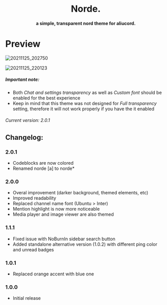 <h1 align="center">
  Norde.
</h1>

<h4 align="center">a simple, transparent nord theme for aliucord.</h4>

# Preview

![20211125_202750](https://user-images.githubusercontent.com/92243378/143463802-f341d0d3-d91e-427c-afc1-af139b88a0db.jpg)

![20211125_220123](https://user-images.githubusercontent.com/92243378/143464476-deecd8c8-5fda-43d1-a0f7-af0993bab92c.jpg)

##### **Important note**: 
- Both *Chat and settings transparency* as well as *Custom font* should be enabled for the best experience
- Keep in mind that this theme was not designed for *Full transparency* setting, therefore it will not work properly if you have the it enabled
###### Current version: 2.0.1
## Changelog:
### 2.0.1
- Codeblocks are now colored
- Renamed norde [a] to norde\*
### 2.0.0
- Overal improvement (darker background, themed elements, etc)
- Improved readability
- Replaced channel name font (Ubuntu > Inter)
- Mention highlight is now more noticeable
- Media player and image viewer are also themed
### 1.1.1
- Fixed issue with NoBurnIn sidebar search button
- Added standalone alternative version (1.0.2) with different ping color and unread badges
### 1.0.1 
- Replaced orange accent with blue one
### 1.0.0
- Initial release
